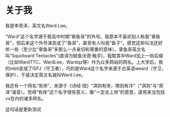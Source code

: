 # 关于我

我是李奇泽，英文名Ward Lee。

“Ward”这个名字源于我高中时期“章鱼哥”的外号。我原本不喜欢别人称我“章鱼哥”，但后来这个外号演变成了“鱼哥”，甚至有人叫我“鱼子”，感觉这些叫法还好听一些（至少比“章鱼哥”多那么一点亲切和尊重的意味）。章鱼哥英文名叫“Squidward Tentacles"(直译为鱿鱼沃德·触手)，我取其中Ward加上一些后缀（比如WardTTC，WardLee，Wardqz等）作为众多网站的网名。上大学后，我的mbti变成了ISFJ（守卫者），巧的是Ward这个名字来源于古英语weard（守卫，保护），于是决定英文名就叫Ward Lee。

我还有一个网名“有岸”，来源于《诗经·氓》“淇则有岸，隰则有泮”（“淇则”与“奇泽”谐音）。觉得“有岸”这个名字很有意义，像“一定会上岸”的意思，遂用来当包括vx在内的诸多网名。

这句话是更新测试